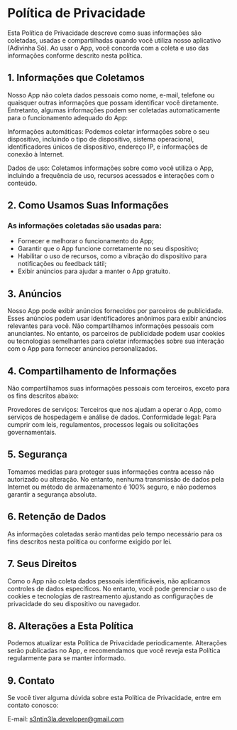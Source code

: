 # Política de Privacidade

Esta Política de Privacidade descreve como suas informações são coletadas, usadas e compartilhadas quando você utiliza nosso aplicativo (Adivinha Só). Ao usar o App, você concorda com a coleta e uso das informações conforme descrito nesta política.

## 1. Informações que Coletamos

Nosso App não coleta dados pessoais como nome, e-mail, telefone ou quaisquer outras informações que possam identificar você diretamente. Entretanto, algumas informações podem ser coletadas automaticamente para o funcionamento adequado do App:

Informações automáticas: Podemos coletar informações sobre o seu dispositivo, incluindo o tipo de dispositivo, sistema operacional, identificadores únicos de dispositivo, endereço IP, e informações de conexão à Internet.

Dados de uso: Coletamos informações sobre como você utiliza o App, incluindo a frequência de uso, recursos acessados e interações com o conteúdo.

## 2. Como Usamos Suas Informações

### As informações coletadas são usadas para:

- Fornecer e melhorar o funcionamento do App;
- Garantir que o App funcione corretamente no seu dispositivo;
- Habilitar o uso de recursos, como a vibração do dispositivo para notificações ou feedback tátil;
- Exibir anúncios para ajudar a manter o App gratuito.

## 3. Anúncios

Nosso App pode exibir anúncios fornecidos por parceiros de publicidade. Esses anúncios podem usar identificadores anônimos para exibir anúncios relevantes para você. Não compartilhamos informações pessoais com anunciantes. No entanto, os parceiros de publicidade podem usar cookies ou tecnologias semelhantes para coletar informações sobre sua interação com o App para fornecer anúncios personalizados.

## 4. Compartilhamento de Informações

Não compartilhamos suas informações pessoais com terceiros, exceto para os fins descritos abaixo:

Provedores de serviços: Terceiros que nos ajudam a operar o App, como serviços de hospedagem e análise de dados.
Conformidade legal: Para cumprir com leis, regulamentos, processos legais ou solicitações governamentais.

## 5. Segurança

Tomamos medidas para proteger suas informações contra acesso não autorizado ou alteração. No entanto, nenhuma transmissão de dados pela Internet ou método de armazenamento é 100% seguro, e não podemos garantir a segurança absoluta.

## 6. Retenção de Dados

As informações coletadas serão mantidas pelo tempo necessário para os fins descritos nesta política ou conforme exigido por lei.

## 7. Seus Direitos

Como o App não coleta dados pessoais identificáveis, não aplicamos controles de dados específicos. No entanto, você pode gerenciar o uso de cookies e tecnologias de rastreamento ajustando as configurações de privacidade do seu dispositivo ou navegador.

## 8. Alterações a Esta Política

Podemos atualizar esta Política de Privacidade periodicamente. Alterações serão publicadas no App, e recomendamos que você reveja esta Política regularmente para se manter informado.

## 9. Contato

Se você tiver alguma dúvida sobre esta Política de Privacidade, entre em contato conosco:

E-mail: s3ntin3la.developer@gmail.com
